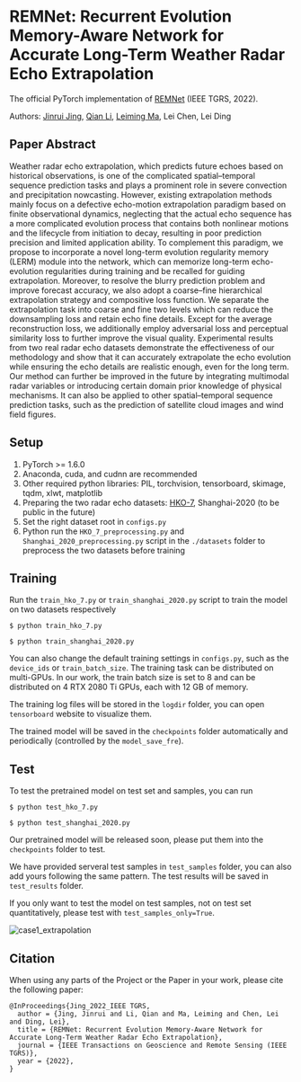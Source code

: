 # REMNet: Recurrent Evolution Memory-Aware Network for Accurate Long-Term Weather Radar Echo Extrapolation
The official PyTorch implementation of [REMNet](https://ieeexplore.ieee.org/document/9856702?source=authoralert) (IEEE TGRS, 2022).

Authors: [Jinrui Jing](https://www.researchgate.net/profile/Jinrui-Jing), [Qian Li](https://www.researchgate.net/profile/Qian-Li-192), [Leiming Ma](https://www.researchgate.net/profile/Lei-Ming-Ma), Lei Chen, Lei Ding

## Paper Abstract
Weather radar echo extrapolation, which predicts future echoes based on historical observations, is one of the complicated spatial–temporal sequence prediction tasks and plays a prominent role in severe convection and precipitation nowcasting. However, existing extrapolation methods mainly focus on a defective echo-motion extrapolation paradigm based on finite observational dynamics, neglecting that the actual echo sequence has a more complicated evolution process that contains both nonlinear motions and the lifecycle from initiation to decay, resulting in poor prediction precision and limited application ability. To complement this paradigm, we propose to incorporate a novel long-term evolution regularity memory (LERM) module into the network, which can memorize long-term echo-evolution regularities during training and be recalled for guiding extrapolation. Moreover, to resolve the blurry prediction problem and improve forecast accuracy, we also adopt a coarse–fine hierarchical extrapolation strategy and compositive loss function. We separate the extrapolation task into coarse and fine two levels which can reduce the downsampling loss and retain echo fine details. Except for the average reconstruction loss, we additionally employ adversarial loss and perceptual similarity loss to further improve the visual quality. Experimental results from two real radar echo datasets demonstrate the effectiveness of our methodology and show that it can accurately extrapolate the echo evolution while ensuring the echo details are realistic enough, even for the long term. Our method can further be improved in the future by integrating multimodal radar variables or introducing certain domain prior knowledge of physical mechanisms. It can also be applied to other spatial–temporal sequence prediction tasks, such as the prediction of satellite cloud images and wind field figures.

## Setup
1. PyTorch >= 1.6.0
2. Anaconda, cuda, and cudnn are recommended
3. Other required python libraries: PIL, torchvision, tensorboard, skimage, tqdm, xlwt, matplotlib
4. Preparing the two radar echo datasets: [HKO-7](https://github.com/sxjscience/HKO-7), Shanghai-2020 (to be public in the future)
5. Set the right dataset root in <code>configs.py</code>
6. Python run the <code>HKO_7_preprocessing.py</code> and <code>Shanghai_2020_preprocessing.py</code> script in the <code>./datasets</code> folder to preprocess the two datasets before training

## Training
Run the <code>train_hko_7.py</code> or <code>train_shanghai_2020.py</code> script to train the model on two datasets respectively
<pre><code>$ python train_hko_7.py</code></pre>
<pre><code>$ python train_shanghai_2020.py</code></pre>

You can also change the default training settings in <code>configs.py</code>, such as the <code>device_ids</code> or <code>train_batch_size</code>. The training task can be distributed on multi-GPUs. In our work, the train batch size is set to 8 and can be distributed on 4 RTX 2080 Ti GPUs, each with 12 GB of memory.

The training log files will be stored in the <code>logdir</code> folder, you can open <code>tensorboard</code> website to visualize them.

The trained model will be saved in the <code>checkpoints</code> folder automatically and periodically (controlled by the <code>model_save_fre</code>).

## Test
To test the pretrained model on test set and samples, you can run
<pre><code>$ python test_hko_7.py</code></pre>
<pre><code>$ python test_shanghai_2020.py</code></pre>

Our pretrained model will be released soon, please put them into the <code>checkpoints</code> folder to test.

We have provided serveral test samples in <code>test_samples</code> folder, you can also add yours following the same pattern. The test results will be saved in <code>test_results</code> folder.

If you only want to test the model on test samples, not on test set quantitatively, please test with <code>test_samples_only=True</code>.

![case1_extrapolation](https://github.com/JingJinrui/REMNet/tree/main/figures/case1_extrapolation.gif)

## Citation
When using any parts of the Project or the Paper in your work, please cite the following paper:
<pre><code>@InProceedings{Jing_2022_IEEE TGRS, 
  author = {Jing, Jinrui and Li, Qian and Ma, Leiming and Chen, Lei and Ding, Lei}, 
  title = {REMNet: Recurrent Evolution Memory-Aware Network for Accurate Long-Term Weather Radar Echo Extrapolation}, 
  journal = {IEEE Transactions on Geoscience and Remote Sensing (IEEE TGRS)}, 
  year = {2022},
}</code></pre>
